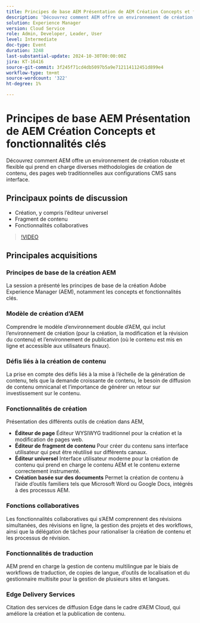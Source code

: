 ```yaml
---
title: Principes de base AEM Présentation de AEM Création Concepts et fonctionnalités clés
description: 'Découvrez comment AEM offre un environnement de création robuste et flexible qui prend en charge diverses méthodologies de création de contenu, des pages web traditionnelles aux configurations CMS sans interface utilisateur.Points de discussion clés : création, y compris les fonctionnalités universelles de fragments de contenu. Fonctionnalités collaboratives'
solution: Experience Manager
version: Cloud Service
role: Admin, Developer, Leader, User
level: Intermediate
doc-type: Event
duration: 3248
last-substantial-update: 2024-10-30T00:00:00Z
jira: KT-16416
source-git-commit: 3f245f71cd4db5097b5a9e712114112451d899e4
workflow-type: tm+mt
source-wordcount: '322'
ht-degree: 1%

---
```



# Principes de base AEM Présentation de AEM Création Concepts et fonctionnalités clés

Découvrez comment AEM offre un environnement de création robuste et flexible qui prend en charge diverses méthodologies de création de contenu, des pages web traditionnelles aux configurations CMS sans interface.

## Principaux points de discussion

* Création, y compris l’éditeur universel
* Fragment de contenu
* Fonctionnalités collaboratives

>[!VIDEO](https://video.tv.adobe.com/v/3435747/?learn=on)

## Principales acquisitions

### Principes de base de la création AEM

La session a présenté les principes de base de la création Adobe Experience Manager (AEM), notamment les concepts et fonctionnalités clés.

### Modèle de création d’AEM

Comprendre le modèle d’environnement double d’AEM, qui inclut l’environnement de création (pour la création, la modification et la révision du contenu) et l’environnement de publication (où le contenu est mis en ligne et accessible aux utilisateurs finaux).

### Défis liés à la création de contenu

La prise en compte des défis liés à la mise à l’échelle de la génération de contenu, tels que la demande croissante de contenu, le besoin de diffusion de contenu omnicanal et l’importance de générer un retour sur investissement sur le contenu. &#x200B;

### Fonctionnalités de création

Présentation des différents outils de création dans AEM,

* **Éditeur de page** Éditeur WYSIWYG traditionnel pour la création et la modification de pages web. &#x200B;
* **Éditeur de fragment de contenu** Pour créer du contenu sans interface utilisateur qui peut être réutilisé sur différents canaux. &#x200B;
* **Éditeur universel** Interface utilisateur moderne pour la création de contenu qui prend en charge le contenu AEM et le contenu externe correctement instrumenté. &#x200B;
* **Création basée sur des documents** Permet la création de contenu à l’aide d’outils familiers tels que Microsoft Word ou Google Docs, intégrés à des processus AEM. &#x200B;

### Fonctions collaboratives

Les fonctionnalités collaboratives qui s’AEM comprennent des révisions simultanées, des révisions en ligne, la gestion des projets et des workflows, ainsi que la délégation de tâches pour rationaliser la création de contenu et les processus de révision.

### Fonctionnalités de traduction

AEM prend en charge la gestion de contenu multilingue par le biais de workflows de traduction, de copies de langue, d’outils de localisation et du gestionnaire multisite pour la gestion de plusieurs sites et langues.

### Edge Delivery Services

Citation des services de diffusion Edge dans le cadre d’AEM Cloud, qui améliore la création et la publication de contenu.